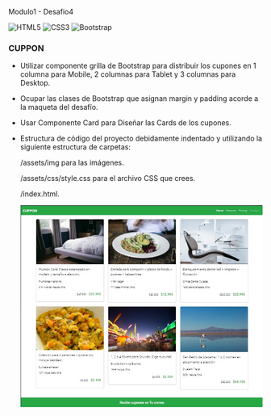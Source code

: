 Modulo1 - Desafio4

![HTML5](https://img.shields.io/badge/html5-%23E34F26.svg?style=flat&logo=html5&logoColor=white) ![CSS3](https://img.shields.io/badge/css3-%231572B6.svg?style=flat&logo=css3&logoColor=white) ![Bootstrap](https://img.shields.io/badge/bootstrap-%238511FA.svg?style=flat&logo=bootstrap&logoColor=white)

### CUPPON
- Utilizar componente grilla de Bootstrap para distribuir los cupones en 1
columna para Mobile, 2 columnas para Tablet y 3 columnas para Desktop.
- Ocupar las clases de Bootstrap que asignan margin y padding acorde a la maqueta del desafío.
- Usar Componente Card para Diseñar las Cards de los cupones.
- Estructura de código del proyecto debidamente indentado y utilizando la siguiente estructura de carpetas:

  /assets/img para las imágenes.
  
  /assets/css/style.css para el archivo CSS que crees.
  
  /index.html.

  ![screenshot](https://github.com/rimardev/m1d4-cuppon/blob/main/assets/img/screenshot.jpg)
